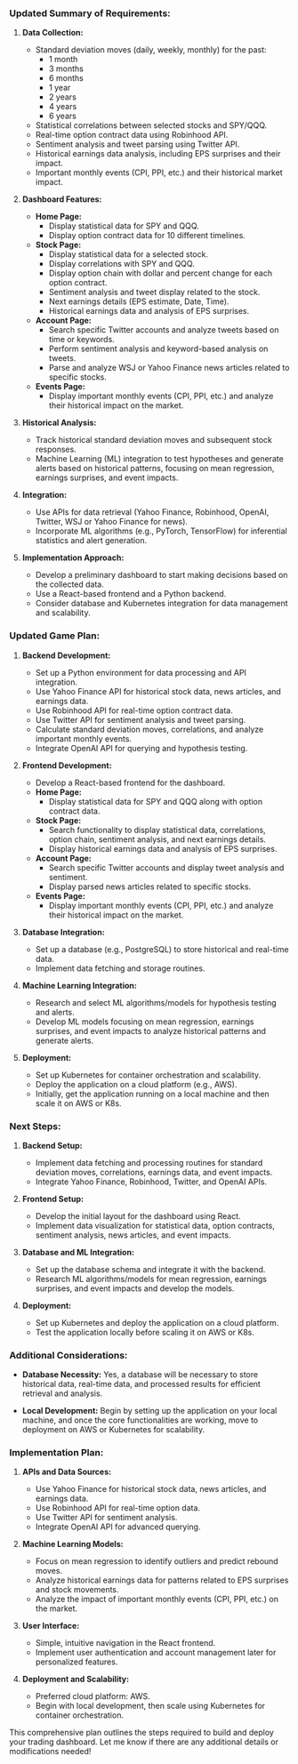 ### Updated Summary of Requirements:

1. **Data Collection:**
   - Standard deviation moves (daily, weekly, monthly) for the past:
     - 1 month
     - 3 months
     - 6 months
     - 1 year
     - 2 years
     - 4 years
     - 6 years
   - Statistical correlations between selected stocks and SPY/QQQ.
   - Real-time option contract data using Robinhood API.
   - Sentiment analysis and tweet parsing using Twitter API.
   - Historical earnings data analysis, including EPS surprises and their impact.
   - Important monthly events (CPI, PPI, etc.) and their historical market impact.

2. **Dashboard Features:**
   - **Home Page:**
     - Display statistical data for SPY and QQQ.
     - Display option contract data for 10 different timelines.
   - **Stock Page:**
     - Display statistical data for a selected stock.
     - Display correlations with SPY and QQQ.
     - Display option chain with dollar and percent change for each option contract.
     - Sentiment analysis and tweet display related to the stock.
     - Next earnings details (EPS estimate, Date, Time).
     - Historical earnings data and analysis of EPS surprises.
   - **Account Page:**
     - Search specific Twitter accounts and analyze tweets based on time or keywords.
     - Perform sentiment analysis and keyword-based analysis on tweets.
     - Parse and analyze WSJ or Yahoo Finance news articles related to specific stocks.
   - **Events Page:**
     - Display important monthly events (CPI, PPI, etc.) and analyze their historical impact on the market.

3. **Historical Analysis:**
   - Track historical standard deviation moves and subsequent stock responses.
   - Machine Learning (ML) integration to test hypotheses and generate alerts based on historical patterns, focusing on mean regression, earnings surprises, and event impacts.

4. **Integration:**
   - Use APIs for data retrieval (Yahoo Finance, Robinhood, OpenAI, Twitter, WSJ or Yahoo Finance for news).
   - Incorporate ML algorithms (e.g., PyTorch, TensorFlow) for inferential statistics and alert generation.

5. **Implementation Approach:**
   - Develop a preliminary dashboard to start making decisions based on the collected data.
   - Use a React-based frontend and a Python backend.
   - Consider database and Kubernetes integration for data management and scalability.

### Updated Game Plan:

1. **Backend Development:**
   - Set up a Python environment for data processing and API integration.
   - Use Yahoo Finance API for historical stock data, news articles, and earnings data.
   - Use Robinhood API for real-time option contract data.
   - Use Twitter API for sentiment analysis and tweet parsing.
   - Calculate standard deviation moves, correlations, and analyze important monthly events.
   - Integrate OpenAI API for querying and hypothesis testing.

2. **Frontend Development:**
   - Develop a React-based frontend for the dashboard.
   - **Home Page:**
     - Display statistical data for SPY and QQQ along with option contract data.
   - **Stock Page:**
     - Search functionality to display statistical data, correlations, option chain, sentiment analysis, and next earnings details.
     - Display historical earnings data and analysis of EPS surprises.
   - **Account Page:**
     - Search specific Twitter accounts and display tweet analysis and sentiment.
     - Display parsed news articles related to specific stocks.
   - **Events Page:**
     - Display important monthly events (CPI, PPI, etc.) and analyze their historical impact on the market.

3. **Database Integration:**
   - Set up a database (e.g., PostgreSQL) to store historical and real-time data.
   - Implement data fetching and storage routines.

4. **Machine Learning Integration:**
   - Research and select ML algorithms/models for hypothesis testing and alerts.
   - Develop ML models focusing on mean regression, earnings surprises, and event impacts to analyze historical patterns and generate alerts.

5. **Deployment:**
   - Set up Kubernetes for container orchestration and scalability.
   - Deploy the application on a cloud platform (e.g., AWS).
   - Initially, get the application running on a local machine and then scale it on AWS or K8s.

### Next Steps:

1. **Backend Setup:**
   - Implement data fetching and processing routines for standard deviation moves, correlations, earnings data, and event impacts.
   - Integrate Yahoo Finance, Robinhood, Twitter, and OpenAI APIs.

2. **Frontend Setup:**
   - Develop the initial layout for the dashboard using React.
   - Implement data visualization for statistical data, option contracts, sentiment analysis, news articles, and event impacts.

3. **Database and ML Integration:**
   - Set up the database schema and integrate it with the backend.
   - Research ML algorithms/models for mean regression, earnings surprises, and event impacts and develop the models.

4. **Deployment:**
   - Set up Kubernetes and deploy the application on a cloud platform.
   - Test the application locally before scaling it on AWS or K8s.

### Additional Considerations:

- **Database Necessity:**
  Yes, a database will be necessary to store historical data, real-time data, and processed results for efficient retrieval and analysis.

- **Local Development:**
  Begin by setting up the application on your local machine, and once the core functionalities are working, move to deployment on AWS or Kubernetes for scalability.

### Implementation Plan:

1. **APIs and Data Sources:**
   - Use Yahoo Finance for historical stock data, news articles, and earnings data.
   - Use Robinhood API for real-time option data.
   - Use Twitter API for sentiment analysis.
   - Integrate OpenAI API for advanced querying.

2. **Machine Learning Models:**
   - Focus on mean regression to identify outliers and predict rebound moves.
   - Analyze historical earnings data for patterns related to EPS surprises and stock movements.
   - Analyze the impact of important monthly events (CPI, PPI, etc.) on the market.

3. **User Interface:**
   - Simple, intuitive navigation in the React frontend.
   - Implement user authentication and account management later for personalized features.

4. **Deployment and Scalability:**
   - Preferred cloud platform: AWS.
   - Begin with local development, then scale using Kubernetes for container orchestration.

This comprehensive plan outlines the steps required to build and deploy your trading dashboard. Let me know if there are any additional details or modifications needed!